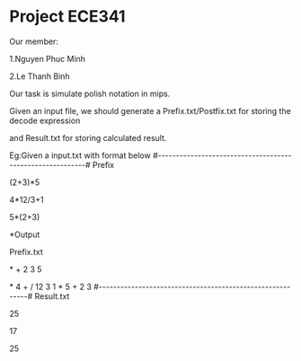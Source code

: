 # Project ECE341

Our member:

1.Nguyen Phuc Minh

2.Le Thanh Binh

Our task is simulate polish notation in mips.

Given an input file, we should generate a Prefix.txt/Postfix.txt for storing the decode expression

and Result.txt for storing calculated result.

Eg:Given a input.txt with format below
#----------------------------------------------------------#
Prefix

(2+3)*5

4*12/3+1

5*(2+3)

*Output

Prefix.txt 

\* + 2 3 5 

\* 4 + / 12 3 1 
\* 5 + 2 3 
#----------------------------------------------------------#
Result.txt

25

17

25
